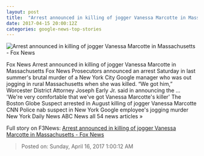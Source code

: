 ```yaml
---
layout: post
title:  "Arrest announced in killing of jogger Vanessa Marcotte in Massachusetts - Fox News"
date: 2017-04-15 20:00:12Z
categories: google-news-top-stories
---
```


![Arrest announced in killing of jogger Vanessa Marcotte in Massachusetts - Fox News](http://a57.foxnews.com/media2.foxnews.com/BrightCove/694940094001/2016/08/08/0/0/694940094001_5076384667001_65d2596c-23d2-41a4-b446-dbac6dd03c5e.jpg?ve=1)

Fox News Arrest announced in killing of jogger Vanessa Marcotte in Massachusetts Fox News Prosecutors announced an arrest Saturday in last summer's brutal murder of a New York City Google manager who was out jogging in rural Massachusetts when she was killed. “We got him,” Worcester District Attorney Joseph Early Jr. said in announcing the ... 'We're very comfortable that we've got Vanessa Marcotte's killer' The Boston Globe Suspect arrested in August killing of jogger Vanessa Marcotte CNN Police nab suspect in New York Google employee's jogging murder New York Daily News ABC News all 54 news articles »


Full story on F3News: [Arrest announced in killing of jogger Vanessa Marcotte in Massachusetts - Fox News](http://www.f3nws.com/n/xKaZ4E)

> Posted on: Sunday, April 16, 2017 1:00:12 AM
